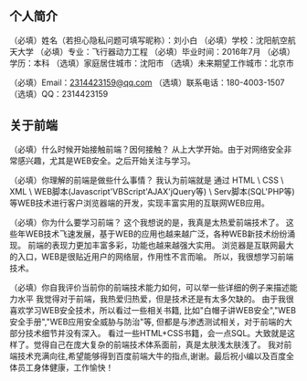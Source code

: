 

## 个人简介

（必填）姓名（若担心隐私问题可填写昵称）：刘小白
（必填）学校：沈阳航空航天大学 
（必填）专业：飞行器动力工程 
（必填）毕业时间：2016年7月 
（必填）学历：本科 
（选填）家庭居住城市：沈阳市 
（选填）未来期望工作城市：北京市 

（必填）Email：2314423159@qq.com 
（选填）联系电话：180-4003-1507 
（选填）QQ：2314423159 

## 关于前端

（必填）什么时候开始接触前端？因何接触？
从上大学开始。由于对网络安全非常感兴趣，尤其是WEB安全。之后开始关注与学习。

（必填）你理解的前端是做些什么事情？
我认为前端就是 通过 HTML \ CSS \ XML \ WEB脚本(Javascript'VBScript'AJAX'jQuery等) \ Serv脚本(SQL'PHP等)
等WEB技术进行客户浏览器端的开发，实现丰富实用的互联网WEB应用。

（必填）你为什么要学习前端？
这个我想说的是，我真是太热爱前端技术了。
这些年WEB技术飞速发展，基于WEB的应用也越来越广泛，各种WEB新技术纷纷涌现。
前端的表现力更加丰富多彩，功能也越来越强大实用。
浏览器是互联网最大的入口，WEB是很贴近用户的网络层，作用性不言而喻。
所以，我很想学习前端技术。

（必填）你自我评价当前你的前端技术能力如何，可以举一些详细的例子来描述能力水平
我觉得对于前端，我热爱归热爱，但是技术还是有太多欠缺的。
由于我很喜欢学习WEB安全技术，所以看过一些相关书籍,
比如"白帽子讲WEB安全","WEB安全手册","WEB应用安全威胁与防治"等,
但都是与渗透测试相关，对于前端的大部分技术细节并没有深入。
看过一些HTML+CSS书籍，会一点SQL。大致就是这样了。觉得自己在庞大复杂的前端技术体系面前，真是太肤浅太肤浅了。
我对前端技术充满向往,希望能够得到百度前端大牛的指点,谢谢。最后祝小编以及百度全体员工身体健康，工作愉快！
